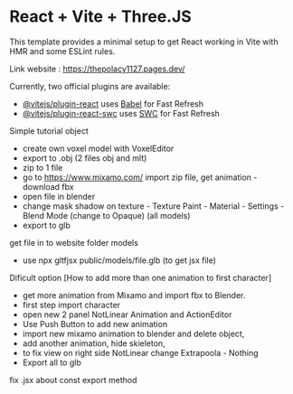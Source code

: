 # React + Vite + Three.JS

This template provides a minimal setup to get React working in Vite with HMR and some ESLint rules.

Link website : https://thepolacy1127.pages.dev/


Currently, two official plugins are available:


- [@vitejs/plugin-react](https://github.com/vitejs/vite-plugin-react/blob/main/packages/plugin-react/README.md) uses [Babel](https://babeljs.io/) for Fast Refresh
- [@vitejs/plugin-react-swc](https://github.com/vitejs/vite-plugin-react-swc) uses [SWC](https://swc.rs/) for Fast Refresh

Simple tutorial object
- create own voxel model with VoxelEditor
- export to .obj (2 files obj and mlt)
- zip to 1 file
- go to https://www.mixamo.com/ import zip file, get animation - download fbx
- open file in blender 
- change mask shadow on texture - Texture Paint - Material - Settings - Blend Mode (change to Opaque) (all models)
- export to glb

get file in to website folder models

- use  npx gltfjsx public/models/file.glb    (to get jsx file)

Dificult option [How to add more than one animation to first character]
- get more animation from Mixamo and import fbx to Blender.
- first step import character 
- open new 2 panel  NotLinear Animation and ActionEditor
- Use Push Button to add new animation
- import new mixamo animation to blender and delete object,
- add another animation, hide skieleton, 
- to fix view on right side NotLinear change Extrapoola - Nothing
- Export all to glb

fix .jsx about const export method